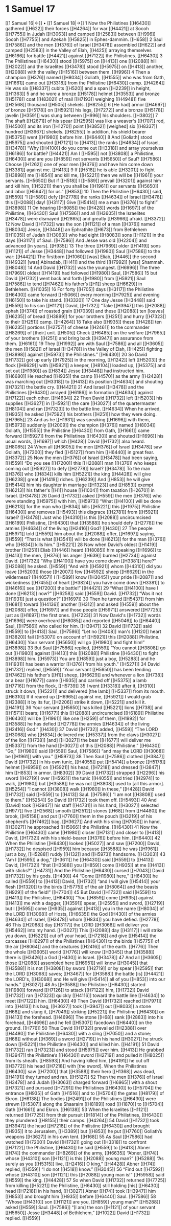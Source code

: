 # 1 Samuel 17
[[1 Samuel 16|←]] • [[1 Samuel 18|→]]
1 Now the Philistines [[H6430]] gathered [[H622]] their forces [[H4264]] for war [[H4421]] at Socoh [[H7755]] in Judah [[H3063]] and camped [[H2583]] between [[H996]] Socoh [[H7755]] and Azekah [[H5825]] in Ephes-dammim. [[H658]] 
2 Saul [[H7586]] and the men [[H376]] of Israel [[H3478]] assembled [[H622]] and camped [[H2583]] in the Valley of Elah, [[H425]] arraying themselves [[H6186]] for battle [[H4421]] against [[H7122]] the Philistines. [[H6430]] 
3 The Philistines [[H6430]] stood [[H5975]] on [[H413]] one [[H2088]] hill [[H2022]] and the Israelites [[H3478]] stood [[H5975]] on [[H413]] another, [[H2088]] with the valley [[H1516]] between them. [[H996]] 
4 Then a champion [[H376]] named [[H8034]] Goliath, [[H1555]] who was from Gath, [[H1661]] came out [[H3318]] from the Philistine [[H6430]] camp. [[H4264]] He was six [[H8337]] cubits [[H520]] and a span [[H2239]] in height, [[H1363]] 
5 and he wore a bronze [[H5178]] helmet [[H3553]] and bronze [[H5178]] coat [[H8302]] of mail [[H7193]] weighing [[H4948]] five [[H2568]] thousand [[H505]] shekels. [[H8255]] 
6 [He had] armor [[H4697]] of bronze [[H5178]] on [[H5921]] his legs, [[H7272]] and a bronze [[H5178]] javelin [[H3591]] was slung between [[H996]] his shoulders. [[H3802]] 
7 The shaft [[H2671]] of his spear [[H2595]] was like a weaver's [[H707]] rod, [[H4500]] and its iron [[H1270]] point [[H3852]] [weighed] six [[H8337]] hundred [[H3967]] shekels. [[H8255]] In addition, his shield bearer [[H5375]] went [[H1980]] before him. [[H6440]] 
8 And [Goliath] stood [[H5975]] and shouted [[H7121]] to [[H413]] the ranks [[H4634]] of Israel, [[H3478]] “Why [[H4100]] do you come out [[H3318]] and array yourselves [[H6186]] for battle? [[H4421]] Am I [[H595]] not [[H3808]] a Philistine, [[H6430]] and are you [[H859]] not servants [[H5650]] of Saul? [[H7586]] Choose [[H1262]] one of your men [[H376]] and have him come down [[H3381]] against me. [[H413]] 
9 If [[H518]] he is able [[H3201]] to fight [[H3898]] me [[H854]] and kill me, [[H5221]] then we will be [[H1961]] your  servants. [[H5650]] But if [[H518]] I [[H589]] prevail [[H3201]] against him  and kill him, [[H5221]] then you shall be [[H1961]] our  servants [[H5650]] and labor [[H5647]] for us.” [[H853]] 
10 Then the Philistine [[H6430]] said, [[H559]] “I [[H589]] defy [[H2778]] the ranks [[H4634]] of Israel [[H3478]] this [[H2088]] day! [[H3117]] Give [[H5414]] me  a man [[H376]] to fight!” [[H3898]] 
11 On hearing [[H8085]] the [[H428]] words [[H1697]] of the Philistine, [[H6430]] Saul [[H7586]] and all [[H3605]] the Israelites [[H3478]] were dismayed [[H2865]] and greatly [[H3966]] afraid. [[H3372]] 
12 Now David [[H1732]] was the son [[H1121]] of a man [[H376]] named [[H8034]] Jesse, [[H3448]] an Ephrathite [[H673]] from  Bethlehem [[H1035]] of Judah [[H3063]] who had  eight [[H8083]] sons [[H1121]] in the days [[H3117]] of Saul. [[H7586]] And Jesse was old [[H2204]] and advanced [in years]. [[H935]] 
13 The three [[H7969]] older [[H1419]] sons [[H1121]] of Jesse [[H3448]] had followed [[H1980]] Saul [[H7586]] to the war: [[H4421]] The firstborn [[H1060]] [was] Eliab, [[H446]] the second [[H4932]] [was] Abinadab, [[H41]] and the third [[H7992]] [was] Shammah. [[H8048]] 
14 And David [[H1732]] was the youngest. [[H6996]] The three [[H7969]] oldest [[H1419]] had followed [[H1980]] Saul, [[H7586]] 
15 but David [[H1732]] went back and forth [[H1980]] from [[H5921]] Saul [[H7586]] to tend [[H7462]] his father’s [[H1]] sheep [[H6629]] in Bethlehem. [[H1035]] 
16 For forty [[H705]] days [[H3117]] the Philistine [[H6430]] came forward [[H5066]] every morning [[H7925]] and evening [[H6150]] to take his stand. [[H3320]] 
17 One day Jesse [[H3448]] said [[H559]] to his son [[H1121]] David, [[H1732]] “Take [[H3947]] this [[H2088]] ephah [[H374]] of roasted grain [[H7039]] and these [[H2088]] ten [loaves] [[H6235]] of bread [[H3899]] for your brothers [[H251]] and hurry [[H7323]] to their [[H251]] camp. [[H4264]] 
18 Take also [[H935]] these [[H428]] ten [[H6235]] portions [[H2757]] of cheese [[H2461]] to the commander [[H8269]] of [their] unit. [[H505]] Check [[H6485]] on the welfare [[H7965]] of your brothers [[H251]] and bring back [[H3947]] an assurance from them. [[H6161]] 
19 They [[H1992]] are with Saul [[H7586]] and all [[H3605]] the men [[H582]] of Israel [[H3478]] in the Valley of Elah, [[H425]] fighting [[H3898]] against [[H5973]] the Philistines.” [[H6430]] 
20 So David [[H1732]] got up early [[H7925]] in the morning, [[H1242]] left [[H5203]] the flock [[H6629]] with [[H5921]] a keeper, [[H8104]] loaded up, [[H5375]] and set out [[H1980]] as [[H834]] Jesse [[H3448]] had instructed him. [[H6680]] He reached [[H935]] the camp [[H4570]] as the army [[H2428]] was marching out [[H3318]] to [[H413]] its position [[H4634]] and shouting [[H7321]] the battle cry. [[H4421]] 
21 And Israel [[H3478]] and the Philistines [[H6430]] arrayed [[H6186]] in formation [[H4634]] against [[H7122]] each other. [[H4634]] 
22 Then David [[H1732]] left [[H5203]] his supplies [[H3627]] in [[H5921]] the care [[H3027]] of the quartermaster [[H8104]] and ran [[H7323]] to the battle line. [[H4634]] When he arrived, [[H935]] he asked [[H7592]] his brothers [[H251]] how they were doing. [[H7965]] 
23 And as he [[H1931]] was speaking [[H1696]] with them, [[H5973]] suddenly [[H2009]] the champion [[H376]] named [[H8034]] Goliath, [[H1555]] the Philistine [[H6430]] from Gath, [[H1661]] came forward [[H5927]] from the Philistines [[H6430]] and shouted [[H1696]] his usual words, [[H1697]] which [[H428]] David [[H1732]] also heard. [[H8085]] 
24 When all [[H3605]] the men [[H376]] of Israel [[H3478]] saw Goliath, [[H7200]] they fled [[H5127]] from him [[H6440]] in great fear. [[H3372]] 
25 Now the men [[H376]] of Israel [[H3478]] had been saying, [[H559]] “Do you see [[H7200]] this [[H2088]] man [[H376]] who keeps coming out [[H5927]] to defy [[H2778]] Israel? [[H3478]] To the man [[H376]] who [[H834]] kills him [[H5221]] the king [[H4428]] will give [[H6238]] great [[H1419]] riches. [[H6239]] And [[H853]] he will give [[H5414]] him  his daughter in marriage [[H1323]] and [[H853]] exempt [[H6213]] his father's [[H1]] house [[H1004]] from taxation [[H2670]] in Israel. [[H3478]] 
26 David [[H1732]] asked [[H559]] the men [[H376]] who were standing [[H5975]] with him, [[H5973]] “What [[H4100]] will be done [[H6213]] for the man who [[H834]] kills [[H5221]] this [[H1975]] Philistine [[H6430]] and removes [[H5493]] this disgrace [[H2781]] from [[H5921]] Israel? [[H3478]] Just who [[H4310]] is this [[H2088]] uncircumcised [[H6189]] Philistine, [[H6430]] that [[H3588]] he should defy [[H2778]] the armies [[H4634]] of the living [[H2416]] God? [[H430]] 
27 The people [[H5971]] told [[H559]] him  about the [[H2088]] offer, [[H1697]] saying, [[H559]] “That is what [[H3541]] will be done [[H6213]] for the man [[H376]] who [[H834]] kills him.” [[H5221]] 
28 Now when David’s oldest [[H1419]] brother [[H251]] Eliab [[H446]] heard [[H8085]] him speaking [[H1696]] to [[H413]] the men, [[H376]] his anger [[H639]] burned [[H2734]] against David. [[H1732]] “Why [[H4100]] have you come down [[H3381]] here?” [[H2088]] he asked. [[H559]] “And with [[H5921]] whom [[H4310]] did you leave [[H5203]] those [[H2007]] few [[H4592]] sheep [[H6629]] in the wilderness? [[H4057]] I [[H589]] know [[H3045]] your pride [[H2087]] and wickedness [[H7455]] of heart [[H3824]] you have come down [[H3381]] to [[H4616]] see [[H7200]] the battle!” [[H4421]] 
29 “What [[H4100]] have I done [[H6213]] now?” [[H6258]] said [[H559]] David. [[H1732]] “Was it not [[H1931]] just a question?” [[H1697]] 
30 Then he turned [[H5437]] from him [[H681]] toward [[H4136]] another [[H312]] and asked [[H559]] about the [[H2088]] offer, [[H1697]] and those people [[H5971]] answered [[H7725]] just as [[H1697]] the first ones. [[H7223]] 
31 Now David's [[H1732]] words [[H1696]] were overheard [[H8085]] and reported [[H5046]] to [[H6440]] Saul, [[H7586]] who called for him. [[H3947]] 
32 David [[H1732]] said [[H559]] to [[H413]] Saul, [[H7586]] “Let no [[H408]] man's [[H120]] heart [[H3820]] fail [[H5307]] on account of [[H5921]] this [[H2088]] Philistine. [[H6430]] Your servant [[H5650]] will go [[H1980]] and fight him!” [[H3898]] 
33 But Saul [[H7586]] replied, [[H559]] “You cannot [[H3808]] go out [[H1980]] against [[H413]] this [[H2088]] Philistine [[H6430]] to fight [[H3898]] him. [[H5973]] You are [[H859]] just a boy, [[H5288]] and he [[H1931]] has been a warrior [[H376]] from his youth.” [[H5271]] 
34 David [[H1732]] replied, [[H559]] “Your servant [[H5650]] has been tending [[H7462]] his father’s [[H1]] sheep, [[H6629]] and whenever a lion [[H738]] or a bear [[H1677]] came [[H935]] and carried off [[H5375]] a lamb [[H7716]] from the flock, [[H5739]] 
35 I went [[H3318]] after it, [[H310]] struck it down, [[H5221]] and delivered [the lamb] [[H5337]] from its mouth. [[H6310]] If it reared up [[H6965]] against me, [[H5921]] I would grab [[H2388]] it by its fur, [[H2206]] strike it down, [[H5221]] and kill it. [[H4191]] 
36 Your servant [[H5650]] has killed [[H5221]] lions [[H738]] and [[H1571]] bears; [[H1677]] this [[H2088]] uncircumcised [[H6189]] Philistine [[H6430]] will be [[H1961]] like one [[H259]] of them, [[H1992]] for [[H3588]] he has defied [[H2778]] the armies [[H4634]] of the living [[H2416]] God.” [[H430]] 
37 David [[H1732]] added, [[H559]] “The LORD [[H3068]] who [[H834]] delivered me [[H5337]] from the claws [[H3027]] of the lion [[H738]] [and] [[H3027]] the bear [[H1677]] will deliver me [[H5337]] from the hand [[H3027]] of this [[H2088]] Philistine.” [[H6430]] “Go,” [[H1980]] said [[H559]] Saul, [[H7586]] “and may the LORD [[H3068]] be [[H1961]] with you.” [[H5973]] 
38 Then Saul [[H7586]] clothed [[H3847]] David [[H1732]] in his own tunic, [[H4055]] put [[H5414]] a bronze [[H5178]] helmet [[H6959]] on [[H5921]] his head, [[H7218]] and dressed [[H3847]] him [[H853]] in armor. [[H8302]] 
39 David [[H1732]] strapped [[H2296]] his sword [[H2719]] over [[H5921]] the tunic [[H4055]] and tried [[H2974]] to walk, [[H1980]] but [[H3588]] he was not [[H3808]] used to [all this armor]. [[H5254]] “I cannot [[H3808]] walk [[H1980]] in these,” [[H428]] David [[H1732]] said [[H559]] to [[H413]] Saul. [[H7586]] “I am not [[H3808]] used to them.” [[H5254]] So David [[H1732]] took them off. [[H5493]] 
40 And [David] took [[H3947]] his staff [[H4731]] in his hand, [[H3027]] selected [[H977]] five [[H2568]] smooth [[H2512]] stones [[H68]] from [[H4480]] the brook, [[H5158]] and put [[H7760]] them in the pouch [[H3219]] of his shepherd’s [[H7462]] bag. [[H3627]] And with his sling [[H7050]] in hand, [[H3027]] he approached [[H5066]] the Philistine. [[H6430]] 
41 Now the Philistine [[H6430]] came [[H1980]] closer [[H7131]] and closer to [[H413]] David, [[H1732]] with his shield-bearer [[H376]] before him. [[H6440]] 
42 When the Philistine [[H6430]] looked [[H5027]] and saw [[H7200]] David, [[H1732]] he despised [[H959]] him because [[H3588]] he was [[H1961]] just a boy, [[H5288]] ruddy [[H132]] and [[H5973]] handsome. [[H3303]] 
43 “Am I [[H595]] a dog,” [[H3611]] he [[H6430]] said [[H559]] to [[H413]] David, [[H1732]] “that [[H3588]] you [[H859]] come [[H935]] at me [[H413]] with sticks?” [[H4731]] And the Philistine [[H6430]] cursed [[H7043]] David [[H1732]] by his gods. [[H430]] 
44 “Come [[H1980]] here,” [[H6430]] he called [[H559]] to [[H413]] David, [[H1732]] “and I will give [[H5414]] your flesh [[H1320]] to the birds [[H5775]] of the air [[H8064]] and the beasts [[H929]] of the field!” [[H7704]] 
45 But David [[H1732]] said [[H559]] to [[H413]] the Philistine, [[H6430]] “You [[H859]] come [[H935]] against [[H413]] me with a dagger, [[H3591]] spear, [[H2595]] and sword, [[H2719]] but I [[H595]] come [[H935]] against [[H413]] you in the name [[H8034]] of the LORD [[H3068]] of Hosts, [[H6635]] the God [[H430]] of the armies [[H4634]] of Israel, [[H3478]] whom [[H834]] you have defied. [[H2778]] 
46 This [[H2088]] day [[H3117]] the LORD [[H3068]] will deliver you [[H5462]] into my hand. [[H3027]] This [[H2088]] day [[H3117]] I will strike you down, [[H5221]] cut off your head, [[H7218]] and give [[H5414]] the carcasses [[H6297]] of the Philistines [[H6430]] to the birds [[H5775]] of the air [[H8064]] and the creatures [[H2416]] of the earth. [[H776]] Then the whole [[H3605]] world [[H776]] will know [[H3045]] that [[H3588]] there is [[H3426]] a God [[H430]] in Israel. [[H3478]] 
47 And all [[H3605]] those [[H2088]] assembled here [[H6951]] will know [[H3045]] that [[H3588]] it is not [[H3808]] by sword [[H2719]] or by spear [[H2595]] that the LORD [[H3068]] saves; [[H3467]] for [[H3588]] the battle [is] [[H4421]] the LORD's, [[H3068]] and He will give [[H5414]] all of you [[H853]] into our hands.” [[H3027]] 
48 As [[H3588]] the Philistine [[H6430]] started [[H1980]] forward [[H7126]] to attack [[H7122]] him, [[H1732]] David [[H1732]] ran [[H7323]] quickly [[H4116]] toward the battle line [[H4634]] to meet [[H7122]] him. [[H6430]] 
49 Then David [[H1732]] reached [[H7971]] into [[H413]] his bag, [[H3627]] took [[H3947]] out [[H8033]] a stone [[H68]] and slung it, [[H7049]] striking [[H5221]] the Philistine [[H6430]] on [[H413]] the forehead. [[H4696]] The stone [[H68]] sank [[H2883]] into his forehead, [[H4696]] and he fell [[H5307]] facedown [[H6440]] on the ground. [[H776]] 
50 Thus David [[H1732]] prevailed [[H2388]] over [[H4480]] the Philistine [[H6430]] with a sling [[H7050]] and a stone; [[H68]] without [[H369]] a sword [[H2719]] in his hand [[H3027]] he struck down [[H5221]] the Philistine [[H6430]] and killed him. [[H4191]] 
51 David [[H1732]] ran [[H7323]] and stood [[H5975]] over him. [[H413]] He grabbed [[H3947]] the Philistine’s [[H6430]] sword [[H2719]] and pulled it [[H8025]] from its sheath. [[H8593]] And having killed him, [[H4191]] he cut off [[H3772]] his head [[H7218]] with [the sword].  When the Philistines [[H6430]] saw [[H7200]] that [[H3588]] their hero [[H1368]] was dead, [[H4191]] they turned and ran. [[H5127]] 
52 Then the men [[H376]] of Israel [[H3478]] and Judah [[H3063]] charged forward [[H6965]] with a shout [[H7321]] and pursued [[H7291]] the Philistines [[H6430]] to [[H5704]] the entrance [[H935]] of Gath [[H1516]] and to [[H5704]] the gates [[H8179]] of Ekron. [[H6138]] The bodies [[H2491]] of the Philistines [[H6430]] were strewn [[H5307]] along the Shaaraim [[H8189]] road [[H1870]] to [[H5704]] Gath [[H1661]] and Ekron. [[H6138]] 
53 When the Israelites [[H1121]] returned [[H7725]] from their pursuit [[H1814]] of the Philistines, [[H6430]] they plundered [[H8155]] their camps. [[H4264]] 
54 David [[H1732]] took [[H3947]] the head [[H7218]] of the Philistine [[H6430]] and brought [[H935]] it to Jerusalem, [[H3389]] but [[H853]] he put [[H7760]] Goliath’s weapons [[H3627]] in his own tent. [[H168]] 
55 As Saul [[H7586]] had watched [[H7200]] David [[H1732]] going out [[H3318]] to confront [[H7122]] the Philistine, [[H6430]] he said [[H559]] to [[H413]] Abner [[H74]] the commander [[H8269]] of the army, [[H6635]] “Abner, [[H74]] whose [[H4310]] son [[H1121]] is this [[H2088]] young man?” [[H5288]] “As surely as you [[H5315]] live, [[H2416]] O king,” [[H4428]] Abner [[H74]] replied, [[H559]] “I do not [[H518]] know.” [[H3045]] 
56 “Find out [[H7592]] whose [[H4310]] son [[H1121]] this [[H2088]] young man is!” [[H5958]] said [[H559]] the king. [[H4428]] 
57 So when David [[H1732]] returned [[H7725]] from killing [[H5221]] the Philistine, [[H6430]] still holding [his] [[H6430]] head [[H7218]] in his hand, [[H3027]] Abner [[H74]] took [[H3947]] him [[H853]] and brought him [[H935]] before [[H6440]] Saul. [[H7586]] 
58 “Whose [[H4310]] son [[H1121]] are you, [[H859]] young man?” [[H5288]] asked [[H559]] Saul. [[H7586]] “[I am] the son [[H1121]] of your servant [[H5650]] Jesse [[H3448]] of Bethlehem,” [[H1022]] David [[H1732]] replied. [[H559]] 
